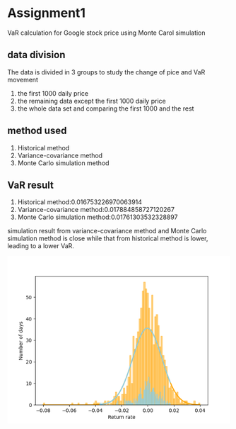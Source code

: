 # Assignment1

VaR calculation for Google stock price using Monte Carol simulation

## data division
The data is divided in 3 groups to study the change of pice and VaR movement
1. the first 1000 daily price
2. the remaining data except the first 1000 daily price
3. the whole data set and comparing the first 1000 and the rest

## method used
1. Historical method
2. Variance-covariance method
3. Monte Carlo simulation method

## VaR result
1. Historical method:0.016753226970063914
2. Variance-covariance method:0.017884858727120267 
3. Monte Carlo simulation method:0.01761303532328897

simulation result from variance-covariance method and Monte Carlo simulation method is close while that from historical method is lower, leading to a lower VaR.

![image](https://github.com/algo23-222040060/Assignment1/blob/main/image/price%20with%20comparison.png)
